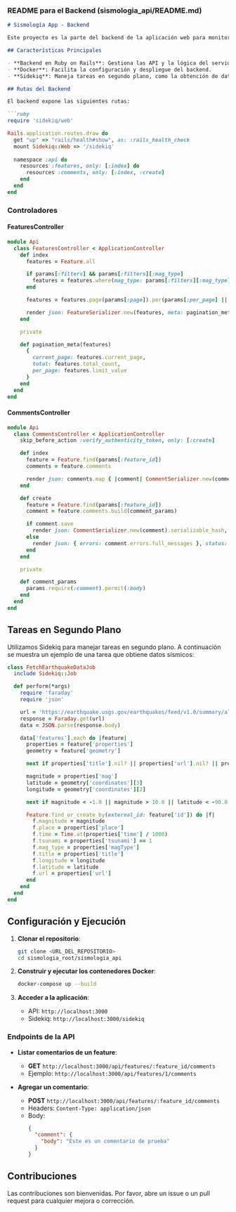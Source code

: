 ### README para el Backend (sismologia_api/README.md)

```markdown
# Sismología App - Backend

Este proyecto es la parte del backend de la aplicación web para monitorear y comentar sobre eventos sísmicos. Está desarrollado en Ruby on Rails y utiliza Docker para su gestión y Sidekiq para la cola de tareas en segundo plano.

## Características Principales

- **Backend en Ruby on Rails**: Gestiona las API y la lógica del servidor.
- **Docker**: Facilita la configuración y despliegue del backend.
- **Sidekiq**: Maneja tareas en segundo plano, como la obtención de datos sísmicos.

## Rutas del Backend

El backend expone las siguientes rutas:

```ruby
require 'sidekiq/web'

Rails.application.routes.draw do
  get "up" => "rails/health#show", as: :rails_health_check
  mount Sidekiq::Web => '/sidekiq'
  
  namespace :api do
    resources :features, only: [:index] do
      resources :comments, only: [:index, :create]
    end
  end
end
```

### Controladores

#### FeaturesController

```ruby
module Api
  class FeaturesController < ApplicationController
    def index
      features = Feature.all

      if params[:filters] && params[:filters][:mag_type]
        features = features.where(mag_type: params[:filters][:mag_type])
      end

      features = features.page(params[:page]).per(params[:per_page] || 9)

      render json: FeatureSerializer.new(features, meta: pagination_meta(features)).serializable_hash
    end

    private

    def pagination_meta(features)
      {
        current_page: features.current_page,
        total: features.total_count,
        per_page: features.limit_value
      }
    end
  end
end
```

#### CommentsController

```ruby
module Api
  class CommentsController < ApplicationController
    skip_before_action :verify_authenticity_token, only: [:create]

    def index
      feature = Feature.find(params[:feature_id])
      comments = feature.comments

      render json: comments.map { |comment| CommentSerializer.new(comment).serializable_hash }
    end

    def create
      feature = Feature.find(params[:feature_id])
      comment = feature.comments.build(comment_params)

      if comment.save
        render json: CommentSerializer.new(comment).serializable_hash, status: :created
      else
        render json: { errors: comment.errors.full_messages }, status: :unprocessable_entity
      end
    end

    private

    def comment_params
      params.require(:comment).permit(:body)
    end
  end
end
```

## Tareas en Segundo Plano

Utilizamos Sidekiq para manejar tareas en segundo plano. A continuación se muestra un ejemplo de una tarea que obtiene datos sísmicos:

```ruby
class FetchEarthquakeDataJob
  include Sidekiq::Job

  def perform(*args)
    require 'faraday'
    require 'json'

    url = 'https://earthquake.usgs.gov/earthquakes/feed/v1.0/summary/all_month.geojson'
    response = Faraday.get(url)
    data = JSON.parse(response.body)

    data['features'].each do |feature|
      properties = feature['properties']
      geometry = feature['geometry']

      next if properties['title'].nil? || properties['url'].nil? || properties['place'].nil? || properties['magType'].nil? || geometry['coordinates'].nil?

      magnitude = properties['mag']
      latitude = geometry['coordinates'][3]
      longitude = geometry['coordinates'][2]

      next if magnitude < -1.0 || magnitude > 10.0 || latitude < -90.0 || latitude > 90.0 || longitude < -180.0 || longitude > 180.0

      Feature.find_or_create_by(external_id: feature['id']) do |f|
        f.magnitude = magnitude
        f.place = properties['place']
        f.time = Time.at(properties['time'] / 1000)
        f.tsunami = properties['tsunami'] == 1
        f.mag_type = properties['magType']
        f.title = properties['title']
        f.longitude = longitude
        f.latitude = latitude
        f.url = properties['url']
      end
    end
  end
end
```

## Configuración y Ejecución

1. **Clonar el repositorio**:
   ```bash
   git clone <URL_DEL_REPOSITORIO>
   cd sismologia_root/sismologia_api
   ```

2. **Construir y ejecutar los contenedores Docker**:
   ```bash
   docker-compose up --build
   ```

3. **Acceder a la aplicación**:
   - API: `http://localhost:3000`
   - Sidekiq: `http://localhost:3000/sidekiq`

### Endpoints de la API

- **Listar comentarios de un feature**:
  - **GET** `http://localhost:3000/api/features/:feature_id/comments`
  - Ejemplo: `http://localhost:3000/api/features/1/comments`

- **Agregar un comentario**:
  - **POST** `http://localhost:3000/api/features/:feature_id/comments`
  - Headers: `Content-Type: application/json`
  - Body:
    ```json
    {
      "comment": {
        "body": "Este es un comentario de prueba"
      }
    }
    ```

## Contribuciones

Las contribuciones son bienvenidas. Por favor, abre un issue o un pull request para cualquier mejora o corrección.

```
